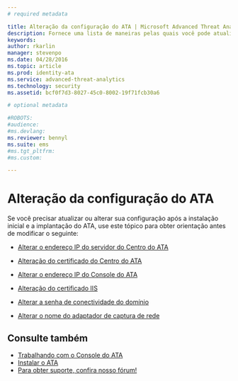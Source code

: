 ```yaml
---
# required metadata

title: Alteração da configuração do ATA | Microsoft Advanced Threat Analytics
description: Fornece uma lista de maneiras pelas quais você pode atualizar sua configuração do ATA.
keywords:
author: rkarlin
manager: stevenpo
ms.date: 04/28/2016
ms.topic: article
ms.prod: identity-ata
ms.service: advanced-threat-analytics
ms.technology: security
ms.assetid: bcf0f7d3-8027-45c0-8002-19f71fcb30a6

# optional metadata

#ROBOTS:
#audience:
#ms.devlang:
ms.reviewer: bennyl
ms.suite: ems
#ms.tgt_pltfrm:
#ms.custom:

---
```


# Alteração da configuração do ATA

Se você precisar atualizar ou alterar sua configuração após a instalação inicial e a implantação do ATA, use este tópico para obter orientação antes de modificar o seguinte:

-   [Alterar o endereço IP do servidor do Centro do ATA](modifying-ata-config-centerip.md)

-   [Alteração do certificado do Centro do ATA](modifying-ata-config-centercert.md)

-   [Alterar o endereço IP do Console do ATA](modifying-ata-config-consoleip.md)

-   [Alteração do certificado IIS](modifying-ata-config-iiscert.md)

-   [Alterar a senha de conectividade do domínio](modifying-ata-config-dcpassword.md)

-   [Alterar o nome do adaptador de captura de rede](modifying-ata-config-nicname.md)

## Consulte também
- [Trabalhando com o Console do ATA](/advanced-threat-analytics/understand/working-with-ata-console)
- [Instalar o ATA](install-ata.md)
- [Para obter suporte, confira nosso fórum!](https://social.technet.microsoft.com/Forums/security/en-US/home?forum=mata)


<!--HONumber=Apr16_HO2-->


